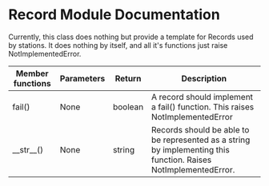 Record Module Documentation
===========================

Currently, this class does nothing but provide a template for Records used by stations. It does nothing by itself, and all it's functions just raise NotImplementedError.

Member functions | Parameters | Return | Description
---|---|---|---
fail()|None|boolean|A record should implement a fail() function. This raises NotImplementedError
\_\_str\_\_()|None|string|Records should be able to be represented as a string by implementing this function. Raises NotImplementedError.

